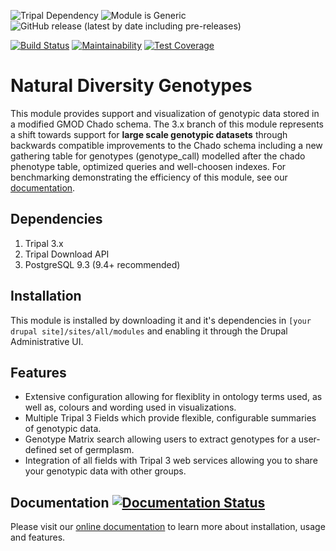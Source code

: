 ![Tripal Dependency](https://img.shields.io/badge/tripal-%3E=3.0-brightgreen)
![Module is Generic](https://img.shields.io/badge/generic-tested%20manually-yellow)
![GitHub release (latest by date including pre-releases)](https://img.shields.io/github/v/release/UofS-Pulse-Binfo/nd_genotypes?include_prereleases)

[![Build Status](https://travis-ci.org/UofS-Pulse-Binfo/nd_genotypes.svg?branch=7.x-3.x)](https://travis-ci.org/UofS-Pulse-Binfo/nd_genotypes)
[![Maintainability](https://api.codeclimate.com/v1/badges/fe04c14638512f7a41f3/maintainability)](https://codeclimate.com/github/UofS-Pulse-Binfo/nd_genotypes/maintainability)
[![Test Coverage](https://api.codeclimate.com/v1/badges/fe04c14638512f7a41f3/test_coverage)](https://codeclimate.com/github/UofS-Pulse-Binfo/nd_genotypes/test_coverage)

# Natural Diversity Genotypes
This module provides support and visualization of genotypic data stored in a modified GMOD Chado schema. The 3.x branch of this module represents a shift towards support for **large scale genotypic datasets** through backwards compatible improvements to the Chado schema including a new gathering table for genotypes (genotype_call) modelled after the chado phenotype table, optimized queries and well-choosen indexes. For benchmarking demonstrating the efficiency of this module, see our [documentation](https://nd-genotypes.readthedocs.io/en/latest/data_storage/benchmarking.html).

## Dependencies
1. Tripal 3.x
2. Tripal Download API
3. PostgreSQL 9.3 (9.4+ recommended)

## Installation
 This module is installed by downloading it and it's dependencies in `[your drupal site]/sites/all/modules` and enabling it through the Drupal Administrative UI.

## Features
- Extensive configuration allowing for flexiblity in ontology terms used, as well as, colours and wording used in visualizations.
- Multiple Tripal 3 Fields which provide flexible, configurable summaries of genotypic data.
- Genotype Matrix search allowing users to extract genotypes for a user-defined set of germplasm.
- Integration of all fields with Tripal 3 web services allowing you to share your genotypic data with other groups.

## Documentation [![Documentation Status](https://readthedocs.org/projects/nd-genotypes/badge/?version=latest)](https://nd-genotypes.readthedocs.io/en/latest/?badge=latest)

Please visit our [online documentation](https://nd-genotypes.readthedocs.io/en/latest/index.html) to learn more about installation, usage and features.
